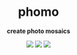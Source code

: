 <!-- <p align="center"><img src="https://i.imgur.com/4jvon2p.png" width="1000"></p> -->
<h1 align="center">phomo</h1>
<p align="center"><b>create photo mosaics</b></p>

<p align="center">
  <!-- <a href="https://crates.io/crates/phomo"><img src="https://img.shields.io/crates/v/phomo"></a> -->
  <!-- <a href="https://crates.io/crates/phomo-cli"><img src="https://img.shields.io/crates/v/phomo-cli"></a> -->
  <!-- <a href="https://npmjs.com/package/phomo-wasm"><img src="https://img.shields.io/npm/v/phomo-wasm"></a> -->
  <!-- <a href="https://docs.rs/phomo/latest/phomo/"><img src="https://img.shields.io/docsrs/phomo"></a> -->
  <a href="https://github.com/loiccoyle/phomo-rs/actions"><img src="https://github.com/loiccoyle/phomo-rs/actions/workflows/ci.yml/badge.svg"></a>
  <a href="./LICENSE"><img src="https://img.shields.io/badge/license-mit-blue.svg"></a>
  <img src="https://img.shields.io/badge/platform-linux%20%7c%20macos%20%7c%20windows-informational">
</p>
